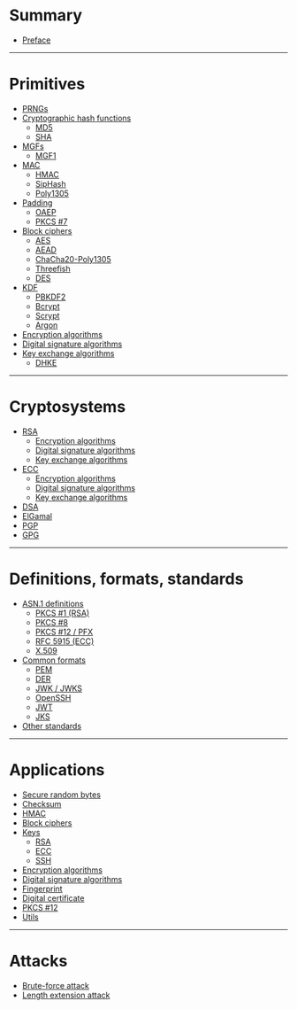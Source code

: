 # Summary

- [Preface](./preface.md)

---

# Primitives

- [PRNGs]()
- [Cryptographic hash functions](./primitives/cryptographic-hash-functions/index.md)
    - [MD5](./primitives/cryptographic-hash-functions/md5.md)
    - [SHA](./primitives/cryptographic-hash-functions/sha.md)
- [MGFs](./primitives/mask-generation-functions/index.md)
  - [MGF1](./primitives/mask-generation-functions/mgf1.md)
- [MAC](./primitives/mac/index.md)
    - [HMAC](./primitives/mac/hmac.md)
    - [SipHash]()
    - [Poly1305]()
- [Padding](./primitives/padding/index.md)
  - [OAEP](./primitives/padding/oaep.md)
  - [PKCS #7](./primitives/padding/pkcs7.md)
- [Block ciphers](./primitives/block-ciphers/index.md)
    - [AES](./primitives/block-ciphers/aes.md)
    - [AEAD]()
    - [ChaCha20-Poly1305]()
    - [Threefish]()
    - [DES]()
- [KDF](./primitives/kdf.md)
    - [PBKDF2]()
    - [Bcrypt]()
    - [Scrypt]()
    - [Argon]()
- [Encryption algorithms](./primitives/encryption-algorithms.md)
- [Digital signature algorithms](./primitives/digital-signature.md)
- [Key exchange algorithms](./primitives/key-exchange-algorithms/index.md)
    - [DHKE](./primitives/key-exchange-algorithms/diffie-hellman.md)

---

# Cryptosystems

- [RSA](./cryptosystems/rsa/index.md)
    - [Encryption algorithms](./cryptosystems/rsa/encryption-schemes.md)
    - [Digital signature algorithms](./cryptosystems/rsa/digital-signature-algorithms.md)
    - [Key exchange algorithms](./cryptosystems/rsa/key-exchange.md)
- [ECC](./cryptosystems/ecc/index.md)
    - [Encryption algorithms](./cryptosystems/ecc/encryption-algorithms.md)
    - [Digital signature algorithms](./cryptosystems/ecc/digital-signature-algorithms.md)
    - [Key exchange algorithms](./cryptosystems/ecc/key-exchange.md)
- [DSA](./cryptosystems/dsa.md)
- [ElGamal]()
- [PGP](./cryptosystems/pgp.md)
- [GPG]()

---

# Definitions, formats, standards

- [ASN.1 definitions](./asn1-definitions/index.md)
    - [PKCS #1 (RSA)](./asn1-definitions/pkcs1.md)
    - [PKCS #8](./asn1-definitions/pkcs8.md)
    - [PKCS #12 / PFX](./asn1-definitions/pkcs12.md)
    - [RFC 5915 (ECC)](./asn1-definitions/ecprivatekey.md)
    - [X.509](./asn1-definitions/x509.md)
- [Common formats](./common-formats/index.md)
    - [PEM](./common-formats/pem.md)
    - [DER](./common-formats/der.md)
    - [JWK / JWKS](./common-formats/jwk.md)
    - [OpenSSH](./common-formats/openssh.md)
    - [JWT](./common-formats/jwt.md)
    - [JKS](./common-formats/jks.md)
- [Other standards](./standards.md)

---

# Applications

- [Secure random bytes](./applications/rand.md)
- [Checksum](./applications/checksum.md)
- [HMAC](./applications/hmac.md)
- [Block ciphers](./applications/block-ciphers.md)
- [Keys]()
    - [RSA](./applications/code.md)
    - [ECC](./applications/keys/ecc.md)
    - [SSH](./applications/keys/ssh.md)
- [Encryption algorithms](./applications/ciphertext.md)
- [Digital signature algorithms]()
- [Fingerprint](./applications/fingerprint.md)
- [Digital certificate](./applications/digital-certificate.md)
- [PKCS #12](./applications/pkcs12-stuff.md)
- [Utils](./applications/utils.md)

---

# Attacks

- [Brute-force attack]()
- [Length extension attack]()
